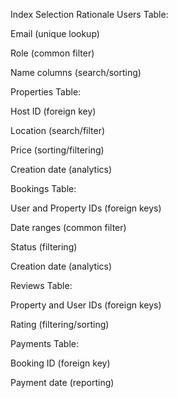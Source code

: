 Index Selection Rationale
Users Table:

Email (unique lookup)

Role (common filter)

Name columns (search/sorting)

Properties Table:

Host ID (foreign key)

Location (search/filter)

Price (sorting/filtering)

Creation date (analytics)

Bookings Table:

User and Property IDs (foreign keys)

Date ranges (common filter)

Status (filtering)

Creation date (analytics)

Reviews Table:

Property and User IDs (foreign keys)

Rating (filtering/sorting)

Payments Table:

Booking ID (foreign key)

Payment date (reporting)

